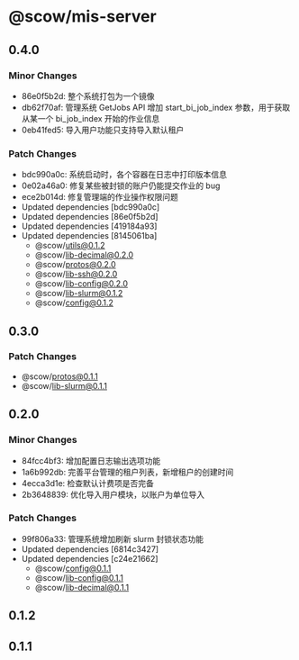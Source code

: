 # @scow/mis-server

## 0.4.0

### Minor Changes

- 86e0f5b2d: 整个系统打包为一个镜像
- db62f70af: 管理系统 GetJobs API 增加 start_bi_job_index 参数，用于获取从某一个 bi_job_index 开始的作业信息
- 0eb41fed5: 导入用户功能只支持导入默认租户

### Patch Changes

- bdc990a0c: 系统启动时，各个容器在日志中打印版本信息
- 0e02a46a0: 修复某些被封锁的账户仍能提交作业的 bug
- ece2b014d: 修复管理端的作业操作权限问题
- Updated dependencies [bdc990a0c]
- Updated dependencies [86e0f5b2d]
- Updated dependencies [419184a93]
- Updated dependencies [8145061ba]
  - @scow/utils@0.1.2
  - @scow/lib-decimal@0.2.0
  - @scow/protos@0.2.0
  - @scow/lib-ssh@0.2.0
  - @scow/lib-config@0.2.0
  - @scow/lib-slurm@0.1.2
  - @scow/config@0.1.2

## 0.3.0

### Patch Changes

- @scow/protos@0.1.1
- @scow/lib-slurm@0.1.1

## 0.2.0

### Minor Changes

- 84fcc4bf3: 增加配置日志输出选项功能
- 1a6b992db: 完善平台管理的租户列表，新增租户的创建时间
- 4ecca3d1e: 检查默认计费项是否完备
- 2b3648839: 优化导入用户模块，以账户为单位导入

### Patch Changes

- 99f806a33: 管理系统增加刷新 slurm 封锁状态功能
- Updated dependencies [6814c3427]
- Updated dependencies [c24e21662]
  - @scow/config@0.1.1
  - @scow/lib-config@0.1.1
  - @scow/lib-decimal@0.1.1

## 0.1.2

## 0.1.1
